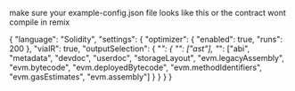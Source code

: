make sure your example-config.json file looks like this or the contract wont compile in remix



{
	"language": "Solidity",
	"settings": {
		"optimizer": {
			"enabled": true,
			"runs": 200
		},
		"viaIR": true,
		"outputSelection": {
			"*": {
			"": ["ast"],
			"*": ["abi", "metadata", "devdoc", "userdoc", "storageLayout", "evm.legacyAssembly", "evm.bytecode", "evm.deployedBytecode", "evm.methodIdentifiers", "evm.gasEstimates", "evm.assembly"]
			}
		}
	}
}
